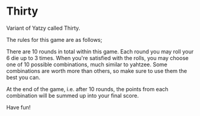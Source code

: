 # Thirty
Variant of Yatzy called Thirty.

The rules for this game are as follows;

There are 10 rounds in total within this game. Each round you may roll your 6 die up to 3 times. When you're satisfied
with the rolls, you may choose one of 10 possible combinations, much similar to yahtzee. Some combinations are worth more than others,
so make sure to use them the best you can.

At the end of the game, i.e. after 10 rounds, the points from each combination will be summed up into your final score.

Have fun!
